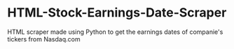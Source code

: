 # HTML-Stock-Earnings-Date-Scraper
HTML scraper made using Python to get the earnings dates of companie's tickers from Nasdaq.com
